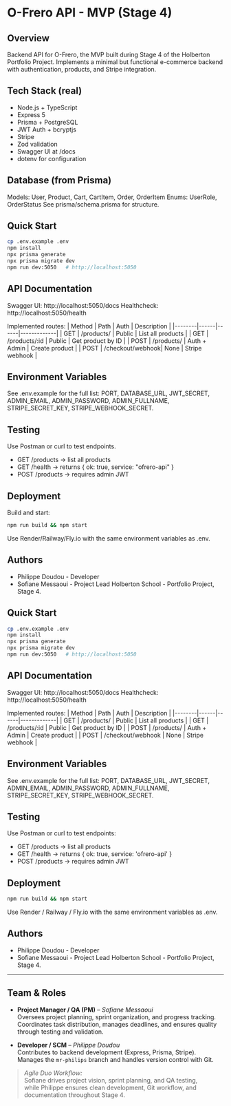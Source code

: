 # O-Frero API - MVP (Stage 4)

## Overview
Backend API for O-Frero, the MVP built during Stage 4 of the Holberton Portfolio Project.
Implements a minimal but functional e-commerce backend with authentication, products, and Stripe integration.

## Tech Stack (real)
- Node.js + TypeScript
- Express 5
- Prisma + PostgreSQL
- JWT Auth + bcryptjs
- Stripe
- Zod validation
- Swagger UI at /docs
- dotenv for configuration

## Database (from Prisma)
Models: User, Product, Cart, CartItem, Order, OrderItem
Enums: UserRole, OrderStatus
See prisma/schema.prisma for structure.

## Quick Start
```bash
cp .env.example .env
npm install
npx prisma generate
npx prisma migrate dev
npm run dev:5050   # http://localhost:5050
```

## API Documentation
Swagger UI: http://localhost:5050/docs
Healthcheck: http://localhost:5050/health

Implemented routes:
| Method | Path | Auth | Description |
|--------|------|------|-------------|
| GET    | /products/       | Public        | List all products |
| GET    | /products/:id    | Public        | Get product by ID |
| POST   | /products/       | Auth + Admin  | Create product    |
| POST   | /checkout/webhook| None          | Stripe webhook    |

## Environment Variables
See .env.example for the full list: PORT, DATABASE_URL, JWT_SECRET,
ADMIN_EMAIL, ADMIN_PASSWORD, ADMIN_FULLNAME, STRIPE_SECRET_KEY, STRIPE_WEBHOOK_SECRET.

## Testing
Use Postman or curl to test endpoints.
- GET /products -> list all products
- GET /health -> returns { ok: true, service: "ofrero-api" }
- POST /products -> requires admin JWT

## Deployment
Build and start:
```bash
npm run build && npm start
```
Use Render/Railway/Fly.io with the same environment variables as .env.

## Authors
- Philippe Doudou - Developer
- Sofiane Messaoui - Project Lead
Holberton School - Portfolio Project, Stage 4.

## Quick Start
```bash
cp .env.example .env
npm install
npx prisma generate
npx prisma migrate dev
npm run dev:5050   # http://localhost:5050
```

## API Documentation
Swagger UI: http://localhost:5050/docs
Healthcheck: http://localhost:5050/health

Implemented routes:
| Method | Path | Auth | Description |
|--------|------|------|-------------|
| GET    | /products/        | Public       | List all products |
| GET    | /products/:id     | Public       | Get product by ID |
| POST   | /products/        | Auth + Admin | Create product |
| POST   | /checkout/webhook | None         | Stripe webhook |

## Environment Variables
See .env.example for the full list:
PORT, DATABASE_URL, JWT_SECRET, ADMIN_EMAIL, ADMIN_PASSWORD, ADMIN_FULLNAME, STRIPE_SECRET_KEY, STRIPE_WEBHOOK_SECRET.

## Testing
Use Postman or curl to test endpoints:
- GET /products -> list all products
- GET /health -> returns { ok: true, service: 'ofrero-api' }
- POST /products -> requires admin JWT

## Deployment
```bash
npm run build && npm start
```
Use Render / Railway / Fly.io with the same environment variables as .env.

## Authors
- Philippe Doudou - Developer
- Sofiane Messaoui - Project Lead
Holberton School - Portfolio Project, Stage 4.

---

## Team & Roles 

- **Project Manager / QA (PM)** – *Sofiane Messaoui*  
  Oversees project planning, sprint organization, and progress tracking.  
  Coordinates task distribution, manages deadlines, and ensures quality through testing and validation.

- **Developer / SCM** – *Philippe Doudou*  
  Contributes to backend development (Express, Prisma, Stripe).  
  Manages the `mr-philips` branch and handles version control with Git.

> *Agile Duo Workflow:*  
> Sofiane drives project vision, sprint planning, and QA testing,  
> while Philippe ensures clean development, Git workflow, and documentation throughout Stage 4.

